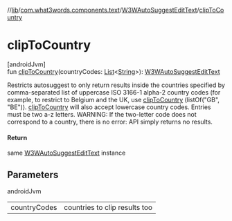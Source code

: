 //[lib](../../../index.md)/[com.what3words.components.text](../index.md)/[W3WAutoSuggestEditText](index.md)/[clipToCountry](clip-to-country.md)

# clipToCountry

[androidJvm]\
fun [clipToCountry](clip-to-country.md)(countryCodes: [List](https://kotlinlang.org/api/latest/jvm/stdlib/kotlin.collections/-list/index.html)<[String](https://kotlinlang.org/api/latest/jvm/stdlib/kotlin/-string/index.html)>): [W3WAutoSuggestEditText](index.md)

Restricts autosuggest to only return results inside the countries specified by comma-separated list of uppercase ISO 3166-1 alpha-2 country codes (for example, to restrict to Belgium and the UK, use [clipToCountry](clip-to-country.md) (listOf("GB", "BE")). [clipToCountry](clip-to-country.md) will also accept lowercase country codes. Entries must be two a-z letters. WARNING: If the two-letter code does not correspond to a country, there is no error: API simply returns no results.

#### Return

same [W3WAutoSuggestEditText](index.md) instance

## Parameters

androidJvm

| | |
|---|---|
| countryCodes | countries to clip results too |
